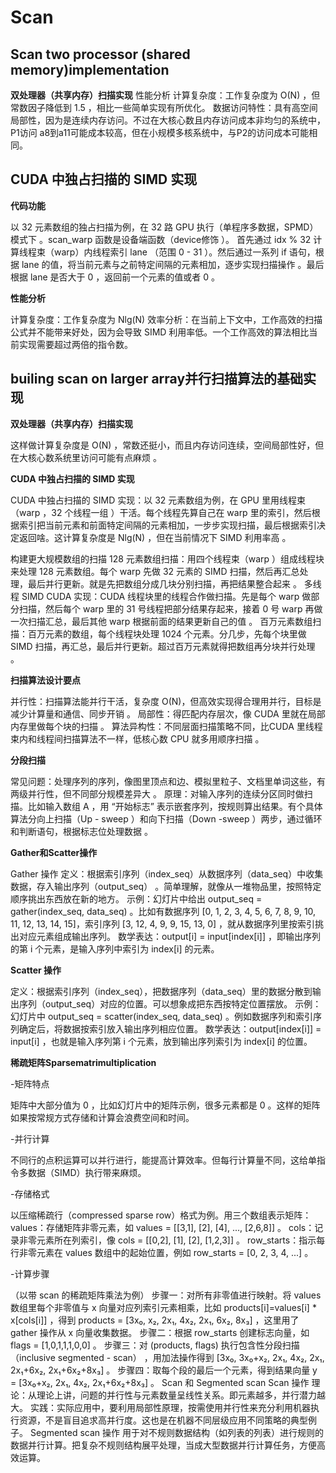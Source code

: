 # Scan

## Scan two processor (shared memory)implementation

**双处理器（共享内存）扫描实现**
性能分析
计算复杂度：工作复杂度为
O(N)
 ，但常数因子降低到 1.5 ，相比一些简单实现有所优化。
数据访问特性：具有高空间局部性，因为是连续内存访问。不过在大核心数且内存访问成本非均匀的系统中，
P1访问 a8到a11可能成本较高，但在小规模多核系统中，与P2的访问成本可能相同。

## CUDA 中独占扫描的 SIMD 实现

**代码功能**

以 32 元素数组的独占扫描为例，在 32 路 GPU 执行（单程序多数据，SPMD）模式下 。scan_warp 函数是设备端函数（device修饰 ）。
首先通过 idx % 32 计算线程束（warp）内线程索引 lane （范围 0 - 31 ）。然后通过一系列 if 语句，根据 lane 的值，将当前元素与之前特定间隔的元素相加，逐步实现扫描操作 。最后根据 lane 是否大于 0 ，返回前一个元素的值或者 0 。

**性能分析**

计算复杂度：工作复杂度为 Nlg(N)
效率分析：在当前上下文中，工作高效的扫描公式并不能带来好处，因为会导致 SIMD 利用率低。一个工作高效的算法相比当前实现需要超过两倍的指令数。

## builing scan on larger array并行扫描算法的基础实现

**双处理器（共享内存）扫描实现**

这样做计算复杂度是
O(N)
 ，常数还挺小，而且内存访问连续，空间局部性好，但在大核心数系统里访问可能有点麻烦 。

 **CUDA 中独占扫描的 SIMD 实现**

CUDA 中独占扫描的 SIMD 实现：以 32 元素数组为例，在 GPU 里用线程束（warp ，32 个线程一组 ）干活。每个线程先算自己在 warp 里的索引，然后根据索引把当前元素和前面特定间隔的元素相加，一步步实现扫描，最后根据索引决定返回啥。这计算复杂度是
Nlg(N) ，但在当前情况下 SIMD 利用率高 。

构建更大规模数组的扫描
128 元素数组扫描：用四个线程束（warp ）组成线程块来处理 128 元素数组。每个 warp 先做 32 元素的 SIMD 扫描，然后再汇总处理，最后并行更新。就是先把数组分成几块分别扫描，再把结果整合起来 。
多线程 SIMD CUDA 实现：CUDA 线程块里的线程合作做扫描。先是每个 warp 做部分扫描，然后每个 warp 里的 31 号线程把部分结果存起来，接着 0 号 warp 再做一次扫描汇总，最后其他 warp 根据前面的结果更新自己的值 。
百万元素数组扫描：百万元素的数组，每个线程块处理 1024 个元素。分几步，先每个块里做 SIMD 扫描，再汇总，最后并行更新。超过百万元素就得把数组再分块并行处理 。

**扫描算法设计要点**

并行性：扫描算法能并行干活，复杂度
O(N)，但高效实现得合理用并行，目标是减少计算量和通信、同步开销 。
局部性：得匹配内存层次，像 CUDA 里就在局部内存里做每个块的扫描 。
算法异构性：不同层面扫描策略不同，比CUDA 里线程束内和线程间扫描算法不一样，低核心数 CPU 就多用顺序扫描 。

**分段扫描**

常见问题：处理序列的序列，像图里顶点和边、模拟里粒子、文档里单词这些，有两级并行性，但不同部分规模差异大 。
原理：对输入序列的连续分区同时做扫描。比如输入数组 A ，用 “开始标志” 表示嵌套序列，按规则算出结果。有个具体算法分向上扫描（Up - sweep ）和向下扫描（Down -sweep ）两步，通过循环和判断语句，根据标志位处理数据 。

**Gather和Scatter操作**

Gather 操作
定义：根据索引序列（index_seq）从数据序列（data_seq）中收集数据，存入输出序列（output_seq） 。简单理解，就像从一堆物品里，按照特定顺序挑出东西放在新的地方。
示例：幻灯片中给出 output_seq = gather(index_seq, data_seq) 。比如有数据序列 [0, 1, 2, 3, 4, 5, 6, 7, 8, 9, 10, 11, 12, 13, 14, 15]，索引序列 [3, 12, 4, 9, 9, 15, 13, 0] ，就从数据序列里按索引挑出对应元素组成输出序列。
数学表达：output[i] = input[index[i]] ，即输出序列的第 i 个元素，是输入序列中索引为 index[i] 的元素。

**Scatter 操作**

定义：根据索引序列（index_seq），把数据序列（data_seq）里的数据分散到输出序列（output_seq）对应的位置。可以想象成把东西按特定位置摆放。
示例：幻灯片中 output_seq = scatter(index_seq, data_seq) 。例如数据序列和索引序列确定后，将数据按索引放入输出序列相应位置。
数学表达：output[index[i]] = input[i] ，也就是输入序列第 i 个元素，放到输出序列索引为 index[i] 的位置。

**稀疏矩阵Sparsematrimultiplication**

-矩阵特点

矩阵中大部分值为 0 ，比如幻灯片中的矩阵示例，很多元素都是 0 。这样的矩阵如果按常规方式存储和计算会浪费空间和时间。

-并行计算

不同行的点积运算可以并行进行，能提高计算效率。但每行计算量不同，这给单指令多数据（SIMD）执行带来麻烦。

-存储格式

以压缩稀疏行（compressed sparse row）格式为例。用三个数组表示矩阵：
values：存储矩阵非零元素，如 values = [[3,1], [2], [4], ..., [2,6,8]] 。
cols：记录非零元素所在列索引，像 cols = [[0,2], [1], [2], [1,2,3]] 。
row_starts：指示每行非零元素在 values 数组中的起始位置，例如 row_starts = [0, 2, 3, 4, ...] 。

-计算步骤

（以带 scan 的稀疏矩阵乘法为例）
步骤一：对所有非零值进行映射。将 values 数组里每个非零值与 x 向量对应列索引元素相乘，比如 products[i]=values[i] * x[cols[i]] ，得到 products = [3x₀, x₂, 2x₁, 4x₂, 2x₁, 6x₂, 8x₃] ，这里用了 gather 操作从 x 向量收集数据。
步骤二：根据 row_starts 创建标志向量，如 flags = [1,0,1,1,1,0,0] 。
步骤三：对 (products, flags) 执行包含性分段扫描（inclusive segmented - scan） ，用加法操作得到 [3x₀, 3x₀+x₂, 2x₁, 4x₂, 2x₁, 2x₁+6x₂, 2x₁+6x₂+8x₃] 。
步骤四：取每个段的最后一个元素，得到结果向量 y = [3x₀+x₂, 2x₁, 4x₂, 2x₁+6x₂+8x₃] 。
Scan 和 Segmented scan
Scan 操作
理论：从理论上讲，问题的并行性与元素数量呈线性关系。即元素越多，并行潜力越大。
实践：实际应用中，要利用局部性原理，按需使用并行性来充分利用机器执行资源，不是盲目追求高并行度。这也是在机器不同层级应用不同策略的典型例子。
Segmented scan 操作
用于对不规则数据结构（如列表的列表）进行规则的数据并行计算。把复杂不规则结构展平处理，当成大型数据并行计算任务，方便高效运算。
